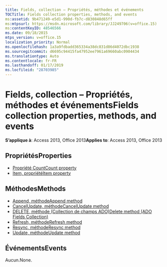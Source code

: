 ```yaml
---
title: Fields, collection – Propriétés, méthodes et événements
TOCTitle: Fields collection properties, methods, and events
ms:assetid: 9b471249-e5d1-990d-fb7c-d830848d65ff
ms:mtpsurl: https://msdn.microsoft.com/library/JJ249706(v=office.15)
ms:contentKeyID: 48546566
ms.date: 09/18/2015
mtps_version: v=office.15
localization_priority: Normal
ms.openlocfilehash: 1a3a9fdbadd365334a38dc831d86d4072dbc1938
ms.sourcegitcommit: d6695c94415fa47952ee7961a69660abc0904434
ms.translationtype: Auto
ms.contentlocale: fr-FR
ms.lasthandoff: 01/17/2019
ms.locfileid: "28703985"
---
```

# <a name="fields-collection-properties-methods-and-events"></a><span data-ttu-id="67ff4-102">Fields, collection – Propriétés, méthodes et événements</span><span class="sxs-lookup"><span data-stu-id="67ff4-102">Fields collection properties, methods, and events</span></span>

<span data-ttu-id="67ff4-103">**S’applique à**: Access 2013, Office 2013</span><span class="sxs-lookup"><span data-stu-id="67ff4-103">**Applies to**: Access 2013, Office 2013</span></span>

## <a name="properties"></a><span data-ttu-id="67ff4-104">Propriétés</span><span class="sxs-lookup"><span data-stu-id="67ff4-104">Properties</span></span>

- [<span data-ttu-id="67ff4-105">Propriété Count</span><span class="sxs-lookup"><span data-stu-id="67ff4-105">Count property</span></span>](count-property-ado.md)
- [<span data-ttu-id="67ff4-106">Item, propriété</span><span class="sxs-lookup"><span data-stu-id="67ff4-106">Item property</span></span>](item-property-ado.md)

## <a name="methods"></a><span data-ttu-id="67ff4-107">Méthodes</span><span class="sxs-lookup"><span data-stu-id="67ff4-107">Methods</span></span>

- [<span data-ttu-id="67ff4-108">Append, méthode</span><span class="sxs-lookup"><span data-stu-id="67ff4-108">Append method</span></span>](append-method-ado.md)
- [<span data-ttu-id="67ff4-109">CancelUpdate, méthode</span><span class="sxs-lookup"><span data-stu-id="67ff4-109">CancelUpdate method</span></span>](cancelupdate-method-ado.md)
- [<span data-ttu-id="67ff4-110">DELETE, méthode (Collection de champs ADO)</span><span class="sxs-lookup"><span data-stu-id="67ff4-110">Delete method (ADO Fields Collection)</span></span>](delete-method-ado-fields-collection.md)
- [<span data-ttu-id="67ff4-111">Refresh, méthode</span><span class="sxs-lookup"><span data-stu-id="67ff4-111">Refresh method</span></span>](refresh-method-ado.md)
- [<span data-ttu-id="67ff4-112">Resync, méthode</span><span class="sxs-lookup"><span data-stu-id="67ff4-112">Resync method</span></span>](resync-method-ado.md)
- [<span data-ttu-id="67ff4-113">Update, méthode</span><span class="sxs-lookup"><span data-stu-id="67ff4-113">Update method</span></span>](update-method-ado.md)

## <a name="events"></a><span data-ttu-id="67ff4-114">Événements</span><span class="sxs-lookup"><span data-stu-id="67ff4-114">Events</span></span>

<span data-ttu-id="67ff4-115">Aucun.</span><span class="sxs-lookup"><span data-stu-id="67ff4-115">None.</span></span>

